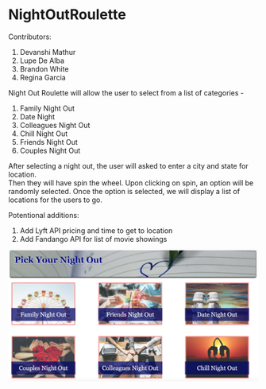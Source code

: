 # NightOutRoulette

Contributors:
1. Devanshi Mathur
2. Lupe De Alba
3. Brandon White
4. Regina Garcia

Night Out Roulette will allow the user to select from a list of categories -
1. Family Night Out
2. Date Night
3. Colleagues Night Out
4. Chill Night Out
5. Friends Night Out
6. Couples Night Out

After selecting a night out, the user will asked to enter a city and state for location.  
Then they will have spin the wheel. 
Upon clicking on spin, an option will be randomly selected. 
Once the option is selected, we will display a list of locations for the users to go.

Potentional additions:
1. Add Lyft API pricing and time to get to location
2. Add Fandango API for list of movie showings

![alt text](https://github.com/regina7361/NightOutRoulette/blob/master/assets/images/Screen%20Shot%202019-03-22%20at%208.07.28%20PM.png)
